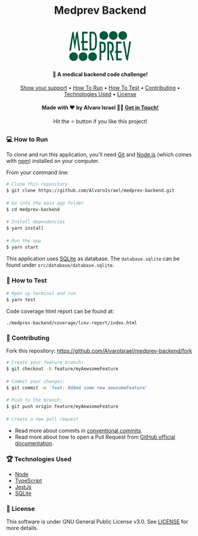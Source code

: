 <h1 align='center'>Medprev Backend</h1>

<h1 align='center'>
    <img alt='Medprev Logo' src='https://raw.githubusercontent.com/AlvaroIsrael/medprev-backend/master/src/assets/img/medprev-logo.svg'/>
  <br>
</h1>

<h4 align='center'>🏥 A medical backend code challenge!</h4>

<div align='center'>
  <a href='#-show-your-support'>Show your support</a> •
  <a href='#-how-to-run'>How To Run</a> •
  <a href='#-how-to-test'>How To Test</a> •
  <a href='#-contributing'>Contributing</a> •
  <a href='#-technologies-used'>Technologies Used</a> •
  <a href='#-license'>License</a>
</div>

<h4 align='center'>Made with ❤️ by Alvaro Israel 👏🏻 <a href='https://www.linkedin.com/in/alvaroisraeldesenvolvedor/'>
Get in Touch!</a></h4>
<p align="center">Hit the ⭐ button if you like this project!</p>

### 💻 How to Run

To clone and run this application, you'll need [Git](https://git-scm.com)
and [Node.js](https://nodejs.org/en/download/) (which comes with [npm](http://npmjs.com)) installed on your computer.

From your command line:

```bash
# Clone this repository
$ git clone https://github.com/AlvaroIsrael/medprev-backend.git

# Go into the main app folder
$ cd medprev-backend

# Install dependencies
$ yarn install

# Run the app
$ yarn start
```

This application uses [SQLite](https://www.sqlite.org/index.html) as database. The `database.sqlite` can be found
under `src/database/database.sqlite`.

### 🎯 How to Test

```bash
# Open up terminal and run
$ yarn test
```

Code coverage html report can be found at:

```
./medprev-backend/coverage/lcov-report/index.html
```

### 🤝 Contributing

Fork this repository: https://github.com/AlvaroIsrael/medprev-backend/fork

```bash
# Create your feature branch:
$ git checkout -b feature/myAewsomeFeature

# Commit your changes:
$ git commit -m 'feat: Added some new aewsomeFeature'

# Push to the branch:
$ git push origin feature/myAewsomeFeature

# Create a new pull request
```

- Read more about commits in [conventional commits](https://www.conventionalcommits.org/en/v1.0.0/).
- Read more about how to open a Pull Request from
  [GitHub official documentation](
  https://docs.github.com/en/github/collaborating-with-pull-requests/proposing-changes-to-your-work-with-pull-requests/creating-a-pull-request
  ).

### 🏆 Technologies Used

- [Node](https://nodejs.org/en/)
- [TypeScript](https://www.typescriptlang.org/)
- [JestJs](https://jestjs.io/)
- [SQLite](https://www.sqlite.org/index.html)

### 📝 License

This software is under GNU General Public License v3.0. See [LICENSE](LICENSE.md) for more details.
